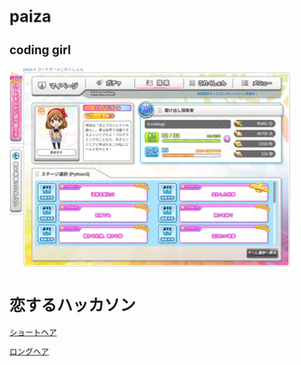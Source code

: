 # paiza

## coding girl

![coding girl](./images/coding-girl.png)

# 恋するハッカソン
[ショートヘア](./shorthair.py)

[ロングヘア](./longhair.py)
